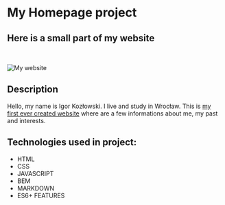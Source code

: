 # **My Homepage project**

## **Here is a small part of my website**

<br>

![My website](https://github.com/kozlowskiigor/homepage/blob/main/index2/MyWebsiteAnimation.gif?raw=true)
## **Description**

Hello, my name is Igor Kozłowski. I live and study in Wrocław. This is [my first ever created website](https://kozlowskiigor.github.io/homepage/homepage.html) where are a few informations about me, my past and interests.

## **Technologies used in project:**
- HTML
- CSS
- JAVASCRIPT
- BEM
- MARKDOWN
- ES6+ FEATURES